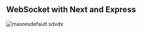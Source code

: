 ## WebSocket with Next and Express

![maxresdefault](https://github.com/mena0018/Discover_NextJS/assets/89834824/e3ae7743-56cb-4bcc-becd-008ae6f2b0a8)
sdvdv

